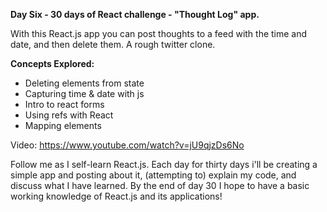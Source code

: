 **Day Six - 30 days of React challenge - "Thought Log" app.**

With this React.js app you can post thoughts to a feed with the time and date, and then delete them. A rough twitter clone.

**Concepts Explored:**
- Deleting elements from state
- Capturing time & date with js
- Intro to react forms
- Using refs with React
- Mapping elements

Video: https://www.youtube.com/watch?v=jU9qjzDs6No

Follow me as I self-learn React.js. Each day for thirty days i'll be creating a simple app and posting about it, (attempting to) explain my code, and discuss what I have learned.
By the end of day 30 I hope to have a basic working knowledge of React.js and its applications! 
 
